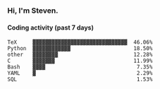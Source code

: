 ### Hi, I'm Steven.

#### Coding activity (past 7 days)
```
TeX     ▓▓▓▓▓▓▓▓▓▓▓▓▓▓▓▓▓▓▓▓▓▓▓▓▓▓▓▓▓▓  46.06%
Python  ▓▓▓▓▓▓▓▓▓▓▓▓                    18.50%
other   ▓▓▓▓▓▓▓▓                        12.28%
C       ▓▓▓▓▓▓▓                         11.99%
Bash    ▓▓▓▓                             7.35%
YAML    ▓                                2.29%
SQL                                      1.53%
```

